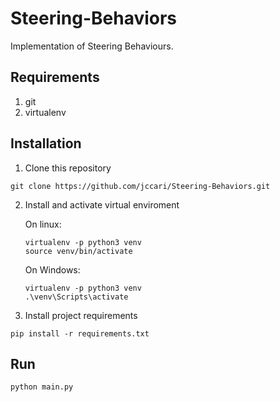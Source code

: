 # Steering-Behaviors
Implementation of Steering Behaviours.

## Requirements
1. git
2. virtualenv

## Installation
1. Clone this repository
```
git clone https://github.com/jccari/Steering-Behaviors.git
```
2. Install and activate virtual enviroment

    On linux:
    ```
    virtualenv -p python3 venv
    source venv/bin/activate
    ```

    On Windows:
    ```
    virtualenv -p python3 venv
    .\venv\Scripts\activate
    ```
    
3.  Install project requirements
```
pip install -r requirements.txt
```
## Run 
```
python main.py
```